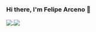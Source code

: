 ### Hi there, I'm Felipe Arceno 👋

<div>
  <a href="https://github.com/felipe-arceno/felipe-arceno">
    <img align="center" src="https://github-readme-stats.vercel.app/api/pin/?username=felipe-arceno&repo=felipe-arceno" />
  </a>
  <a href="https://github.com/felipe-arceno/convoychat">
    <img align="center" src="https://github-readme-stats.vercel.app/api/pin/?username=felipe-arceno&repo=felipe-arceno" />
  </a>
</div>


<!--
**Felipe-Arceno/felipe-arceno** is a ✨ _special_ ✨ repository because its `README.md` (this file) appears on your GitHub profile.

Here are some ideas to get you started:

- 🔭 I’m currently working on ...
- 🌱 I’m currently learning ...
- 👯 I’m looking to collaborate on ...
- 🤔 I’m looking for help with ...
- 💬 Ask me about ...
- 📫 How to reach me: ...
- 😄 Pronouns: ...
- ⚡ Fun fact: ...
-->
